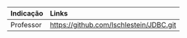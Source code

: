 
|Indicação| Links |
|:-----------|:-----------|
| Professor  | https://github.com/lschlestein/JDBC.git |